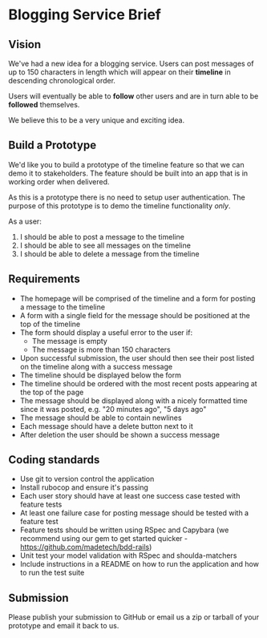 # Blogging Service Brief

## Vision

We've had a new idea for a blogging service. Users can post messages of up to 150 characters in length which will appear on their **timeline** in descending chronological order.

Users will eventually be able to **follow** other users and are in turn able to be **followed** themselves.

We believe this to be a very unique and exciting idea.

## Build a Prototype

We'd like you to build a prototype of the timeline feature so that we can demo it to stakeholders. The feature should be built into an app that is in working order when delivered.

As this is a prototype there is no need to setup user authentication. The purpose of this prototype is to demo the timeline functionality *only*.

As a user:

1. I should be able to post a message to the timeline
2. I should be able to see all messages on the timeline
3. I should be able to delete a message from the timeline

## Requirements

 - The homepage will be comprised of the timeline and a form for posting a message to the timeline
 - A form with a single field for the message should be positioned at the top of the timeline
 - The form should display a useful error to the user if:
    - The message is empty
    - The message is more than 150 characters
 - Upon successful submission, the user should then see their post listed on the timeline along with a success message
 - The timeline should be displayed below the form
 - The timeline should be ordered with the most recent posts appearing at the top of the page
 - The message should be displayed along with a nicely formatted time since it was posted, e.g. "20 minutes ago", "5 days ago"
 - The message should be able to contain newlines
 - Each message should have a delete button next to it
 - After deletion the user should be shown a success message

## Coding standards

 - Use git to version control the application
 - Install rubocop and ensure it's passing
 - Each user story should have at least one success case tested with feature tests
 - At least one failure case for posting message should be tested with a feature test
 - Feature tests should be written using RSpec and Capybara (we recommend using our gem to get started quicker - https://github.com/madetech/bdd-rails)
 - Unit test your model validation with RSpec and shoulda-matchers
 - Include instructions in a README on how to run the application and how to run the test suite

## Submission

Please publish your submission to GitHub or email us a zip or tarball of your prototype and email it back to us.
